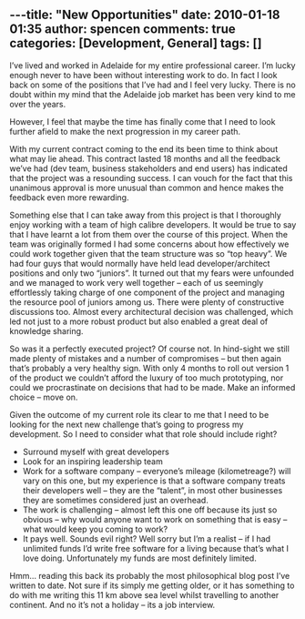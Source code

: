 ---title: "New Opportunities"
date: 2010-01-18 01:35
author: spencen
comments: true
categories: [Development, General]
tags: []
---
I’ve lived and worked in Adelaide for my entire professional career. I’m lucky enough never to have been without interesting work to do. In fact I look back on some of the positions that I’ve had and I feel very lucky. There is no doubt within my mind that the Adelaide job market has been very kind to me over the years.
  

However, I feel that maybe the time has finally come that I need to look further afield to make the next progression in my career path. 
  

With my current contract coming to the end its been time to think about what may lie ahead. This contract lasted 18 months and all the feedback we’ve had (dev team, business stakeholders and end users) has indicated that the project was a resounding success. I can vouch for the fact that this unanimous approval is more unusual than common and hence makes the feedback even more rewarding.
  

Something else that I can take away from this project is that I thoroughly enjoy working with a team of high calibre developers. It would be true to say that I have learnt a lot from them over the course of this project. When the team was originally formed I had some concerns about how effectively we could work together given that the team structure was so “top heavy”. We had four guys that would normally have held lead developer/architect positions and only two “juniors”. It turned out that my fears were unfounded and we managed to work very well together – each of us seemingly effortlessly taking charge of one component of the project and managing the resource pool of juniors among us. There were plenty of constructive discussions too. Almost every architectural decision was challenged, which led not just to a more robust product but also enabled a great deal of knowledge sharing. 
  

So was it a perfectly executed project? Of course not. In hind-sight we still made plenty of mistakes and a number of compromises – but then again that’s probably a very healthy sign. With only 4 months to roll out version 1 of the product we couldn’t afford the luxury of too much prototyping, nor could we procrastinate on decisions that had to be made. Make an informed choice – move on.
  

Given the outcome of my current role its clear to me that I need to be looking for the next new challenge that’s going to progress my development. So I need to consider what that role should include right?
  

*   Surround myself with great developers 
*   Look for an inspiring leadership team
*   Work for a software company – everyone’s mileage (kilometreage?) will vary on this one, but my experience is that a software company treats their developers well – they are the “talent”, in most other businesses they are sometimes considered just an overhead. 
*   The work is challenging – almost left this one off because its just so obvious – why would anyone want to work on something that is easy – what would keep you coming to work? 
*   It pays well. Sounds evil right? Well sorry but I’m a realist – if I had unlimited funds I’d write free software for a living because that’s what I love doing. Unfortunately my funds are most definitely limited.   

Hmm… reading this back its probably the most philosophical blog post I’ve written to date. Not sure if its simply me getting older, or it has something to do with me writing this 11 km above sea level whilst travelling to another continent. And no it’s not a holiday – its a job interview.


